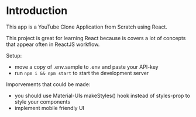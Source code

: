 # Introduction
This app is a YouTube Clone Application from Scratch using React.

This project is great for learning React because is covers a lot of concepts that appear often in ReactJS workflow. 

Setup:
- move a copy of .env.sample to .env and paste your API-key
- run ```npm i && npm start``` to start the development server



Imporvements that could be made:
- you should use Material-UIs makeStyles() hook instead of styles-prop to style your components
- implement mobile friendly UI
